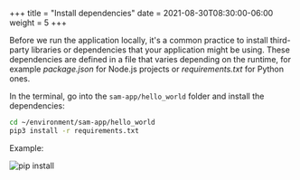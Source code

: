 +++
title = "Install dependencies"
date = 2021-08-30T08:30:00-06:00
weight = 5
+++

Before we run the application locally, it's a common practice to install third-party libraries or dependencies that your application might be using. These dependencies are defined in a file that varies depending on the runtime, for example _package.json_ for Node.js projects or _requirements.txt_ for Python ones. 

In the terminal, go into the `sam-app/hello_world` folder and install the dependencies:

```bash
cd ~/environment/sam-app/hello_world
pip3 install -r requirements.txt
```

Example: 

![pip install](/images/python/local/cloud9_ide_pip_install.png)